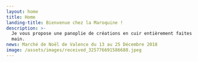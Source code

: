 ```yaml
---
layout: home
title: Home
landing-title: Bienvenue chez la Maroquine !
description: >-
  Je vous propose une panoplie de créations en cuir entièrement faites à la
  main.
news: Marché de Noël de Valence du 13 au 25 Décembre 2018
image: /assets/images/received_325776691586688.jpeg
---
```



